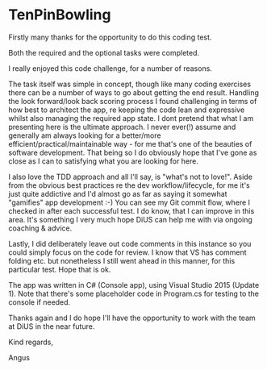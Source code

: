 # TenPinBowling

Firstly many thanks for the opportunity to do this coding test. 

Both the required and the optional tasks were completed.

I really enjoyed this code challenge, for a number of reasons.

The task itself was simple in concept, though like many coding exercises there can be a number of ways to go about getting the end result. Handling the look forward/look back scoring process I found challenging in terms of how best to architect the app, re keeping the code lean and expressive whilst also managing the required app state. I dont pretend that what I am presenting here is the ultimate approach. I never ever(!) assume and generally am always looking for a better/more efficient/practical/maintainable way - for me that's one of the beauties of software development. That being so I do obviously hope that I've gone as close as I can to satisfying what you are looking for here. 

I also love the TDD approach and all I'll say, is "what's not to love!". Aside from the obvious best practices re the dev workflow/lifecycle, for me it's just quite addictive and I'd almost go as far as saying it somewhat "gamifies" app development :-)  You can see my Git commit flow, where I checked in after each successful test. I do know, that I can improve in this area. It's something I very much hope DiUS can help me with via ongoing coaching & advice.

Lastly, I did deliberately leave out code comments in this instance so you could simply focus on the code for review. I know that VS has comment folding etc. but nonetheless I still went ahead in this manner, for this particular test. Hope that is ok. 

The app was written in C# (Console app), using Visual Studio 2015 (Update 1). Note that there's some placeholder code in Program.cs for testing to the console if needed.

Thanks again and I do hope I'll have the opportunity to work with the team at DiUS in the near future.


Kind regards,

Angus
